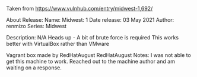 Taken from https://www.vulnhub.com/entry/midwest-1,692/ 

About Release:
    Name: Midwest: 1
    Date release: 03 May 2021
    Author: renmizo
    Series: Midwest

Description:
    N/A
    Heads up - A bit of brute force is required
    This works better with VirtualBox rather than VMware 

Vagrant box made by RedHatAugust
RedHatAugust Notes:
    I was not able to get this machine to work. Reached out to the machine author and am waiting on a response.
